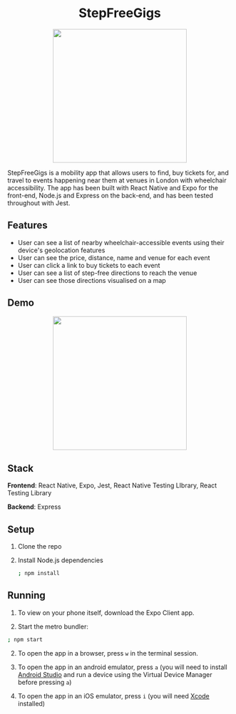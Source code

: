 <h1 align='center'>StepFreeGigs</h1>

<div align='center'>
   <img width='300' src='https://i.imgur.com/wzEMR29.png' />
</div>

StepFreeGigs is a mobility app that allows users to find, buy tickets for, and travel to events happening near them at venues in London with wheelchair accessibility. The app has been built with React Native and Expo for the front-end, Node.js and Express on the back-end, and has been tested throughout with Jest.

## Features
- User can see a list of nearby wheelchair-accessible events using their device's geolocation features
- User can see the price, distance, name and venue for each event
- User can click a link to buy tickets to each event
- User can see a list of step-free directions to reach the venue 
- User can see those directions visualised on a map

## Demo

<p align="center">
<img width="300" src="https://user-images.githubusercontent.com/4661986/224706113-f53c1130-d2f5-4d7a-8a73-414ab5b45a4b.gif"/>
</p>

## Stack

**Frontend**: React Native, Expo, Jest, React Native Testing LIbrary, React Testing Library

**Backend**: Express

## Setup

1. Clone the repo
2. Install Node.js dependencies

   ```bash
   ; npm install

   ```

## Running

1.  To view on your phone itself, download the Expo Client app.

2.  Start the metro bundler:

   ```bash
   ; npm start
   ```

2.  To open the app in a browser, press `w` in the terminal session.

3.  To open the app in an android emulator, press `a` (you will need to install [Android Studio](https://developer.android.com/studio/) and run a device using the Virtual Device Manager before pressing `a`)

4. To open the app in an iOS emulator, press `i` (you will need [Xcode](https://developer.apple.com/xcode/) installed)


